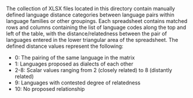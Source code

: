 The collection of XLSX files located in this directory contain manually defined language distance categories between language pairs within language families
or other groupings. Each spreadsheet contains matched rows and columns containing the list of language codes along the top and left of the table, with the distance/relatedness
between the pair of languages entered in the lower triangular area of the spreadsheet. The defined distance values represent the following:

* 0: The pairing of the same language in the matrix
* 1: Languages proposed as dialects of each other
* 2-8: Scalar values ranging from 2 (closely related) to 8 (distantly related)
* 9: Languages with contested degree of relatedness
* 10: No proposed relationship
